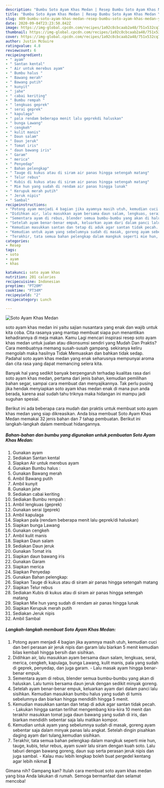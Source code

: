 ```yaml
---
description: "Bumbu Soto Ayam Khas Medan | Resep Bumbu Soto Ayam Khas Medan Yang Lezat"
title: "Bumbu Soto Ayam Khas Medan | Resep Bumbu Soto Ayam Khas Medan Yang Lezat"
slug: 409-bumbu-soto-ayam-khas-medan-resep-bumbu-soto-ayam-khas-medan-yang-lezat
date: 2020-09-04T23:23:50.842Z
image: https://img-global.cpcdn.com/recipes/1a92c8cbcaab2a48/751x532cq70/soto-ayam-khas-medan-foto-resep-utama.jpg
thumbnail: https://img-global.cpcdn.com/recipes/1a92c8cbcaab2a48/751x532cq70/soto-ayam-khas-medan-foto-resep-utama.jpg
cover: https://img-global.cpcdn.com/recipes/1a92c8cbcaab2a48/751x532cq70/soto-ayam-khas-medan-foto-resep-utama.jpg
author: Justin McGuire
ratingvalue: 4.8
reviewcount: 6
recipeingredient:
- " ayam"
- " Santan kental"
- " Air untuk merebus ayam"
- " Bumbu halus "
- " Bawang merah"
- " Bawang putih"
- " kunyit"
- " jahe"
- " cabai keriting"
- " Bumbu rempah "
- " lengkuas geprek"
- " serai geprek"
- " kapulaga"
- " pala rendam beberapa menit lalu geprekdi haluskan"
- " bunga Lawang"
- " cengkeh"
- " kulit manis"
- " Daun salam"
- " Daun jeruk"
- " Tomat iris"
- " daun bawang iris"
- " Garam"
- " merica"
- " Penyedap"
- " Bahan pelengkap"
- " Tauge di kukus atau di siram air panas hingga setengah matang"
- " Telur rebus"
- " Kubis di kukus atau di siram air panas hingga setengah matang"
- " Mie hun yang sudah di rendam air panas hingga lunak"
- " Kerupuk merah putih"
- " Jeruk nipis"
- " Sambal"
recipeinstructions:
- "Potong ayam menjadi 4 bagian jika ayamnya masih utuh, kemudian cuci dan beri perasan air jeruk nipis dan garam lalu biarkan 5 menit kemudian bilas kembali hingga bersih dan sisihkan."
- "Didihkan air, lalu masukkan ayam bersama daun salam, lengkuas, serai, merica, cengkeh, kapulaga, bunga Lawang, kulit manis, pala yang sudah di geprek, penyedap, dan juga garam.  Lalu masak ayam hingga benar-benar empuk."
- "Sementara ayam di rebus, blender semua bumbu-bumbu yang akan di haluskan. Lalu tumis bersama daun jeruk dengan sedikit minyak goreng."
- "Setelah ayam benar-benar empuk, keluarkan ayam dari dalam panci lalu sisihkan. Kemudian masukkan bumbu halus yang sudah di tumis sebelumnya dan biarkan hingga mendidih hingga 5 menit."
- "Kemudian masukkan santan dan tetap di aduk agar santan tidak pecah.  Lakukan hingga santan terlihat mengembang kira-kira 10 menit dan terakhir masukkan tomat juga daun bawang yang sudah di iris, dan biarkan mendidih sebentar saja lalu matikan kompor."
- "Kemudian untuk ayam yang sebelumnya sudah di masak, goreng ayam sebentar saja dalam minyak panas lalu angkat. Setelah dingin pisahkan daging ayam dari tulang,kemudian sisihkan."
- "Terakhir, tata semua bahan pelengkap dalam mangkuk seperti mie hun, tauge, kubis, telur rebus, ayam suwir lalu siram dengan kuah soto. Lalu taburi dengan bawang goreng, daun sup serta perasan jeruk nipis dan juga sambal. Kalau mau lebih lengkap boleh buat pergedel kentang agar lebih nikmat 🤗"
categories:
- Resep
tags:
- soto
- ayam
- khas

katakunci: soto ayam khas 
nutrition: 201 calories
recipecuisine: Indonesian
preptime: "PT20M"
cooktime: "PT34M"
recipeyield: "2"
recipecategory: Lunch

---
```



![Soto Ayam Khas Medan](https://img-global.cpcdn.com/recipes/1a92c8cbcaab2a48/751x532cq70/soto-ayam-khas-medan-foto-resep-utama.jpg)


soto ayam khas medan ini yaitu sajian nusantara yang enak dan wajib untuk kita coba. Cita rasanya yang mantap membuat siapa pun menantikan kehadirannya di meja makan.
Kamu Lagi mencari inspirasi resep soto ayam khas medan untuk jualan atau dikonsumsi sendiri yang Mudah Dan Praktis? Cara membuatnya memang susah-susah gampang. sekiranya keliru mengolah maka hasilnya Tidak Memuaskan dan bahkan tidak sedap. Padahal soto ayam khas medan yang enak seharusnya mempunyai aroma dan cita rasa yang dapat memancing selera kita.

Banyak hal yang sedikit banyak berpengaruh terhadap kualitas rasa dari soto ayam khas medan, pertama dari jenis bahan, kemudian pemilihan bahan segar, sampai cara membuat dan menyajikannya. Tak perlu pusing jika hendak menyiapkan soto ayam khas medan enak di mana pun anda berada, karena asal sudah tahu triknya maka hidangan ini mampu jadi suguhan spesial.




Berikut ini ada beberapa cara mudah dan praktis untuk membuat soto ayam khas medan yang siap dikreasikan. Anda bisa membuat Soto Ayam Khas Medan memakai 32 jenis bahan dan 7 tahap pembuatan. Berikut ini langkah-langkah dalam membuat hidangannya.

<!--inarticleads1-->

##### Bahan-bahan dan bumbu yang digunakan untuk pembuatan Soto Ayam Khas Medan:

1. Gunakan  ayam
1. Sediakan  Santan kental
1. Siapkan  Air untuk merebus ayam
1. Gunakan  Bumbu halus :
1. Gunakan  Bawang merah
1. Ambil  Bawang putih
1. Ambil  kunyit
1. Gunakan  jahe
1. Sediakan  cabai keriting
1. Sediakan  Bumbu rempah :
1. Ambil  lengkuas (geprek)
1. Gunakan  serai (geprek)
1. Ambil  kapulaga
1. Siapkan  pala (rendam beberapa menit lalu geprek/di haluskan)
1. Siapkan  bunga Lawang
1. Gunakan  cengkeh
1. Ambil  kulit manis
1. Siapkan  Daun salam
1. Sediakan  Daun jeruk
1. Gunakan  Tomat iris
1. Siapkan  daun bawang iris
1. Gunakan  Garam
1. Siapkan  merica
1. Siapkan  Penyedap
1. Gunakan  Bahan pelengkap:
1. Siapkan  Tauge di kukus atau di siram air panas hingga setengah matang
1. Siapkan  Telur rebus
1. Sediakan  Kubis di kukus atau di siram air panas hingga setengah matang
1. Siapkan  Mie hun yang sudah di rendam air panas hingga lunak
1. Siapkan  Kerupuk merah putih
1. Sediakan  Jeruk nipis
1. Ambil  Sambal




<!--inarticleads2-->

##### Langkah-langkah membuat Soto Ayam Khas Medan:

1. Potong ayam menjadi 4 bagian jika ayamnya masih utuh, kemudian cuci dan beri perasan air jeruk nipis dan garam lalu biarkan 5 menit kemudian bilas kembali hingga bersih dan sisihkan.
1. Didihkan air, lalu masukkan ayam bersama daun salam, lengkuas, serai, merica, cengkeh, kapulaga, bunga Lawang, kulit manis, pala yang sudah di geprek, penyedap, dan juga garam.  - Lalu masak ayam hingga benar-benar empuk.
1. Sementara ayam di rebus, blender semua bumbu-bumbu yang akan di haluskan. Lalu tumis bersama daun jeruk dengan sedikit minyak goreng.
1. Setelah ayam benar-benar empuk, keluarkan ayam dari dalam panci lalu sisihkan. Kemudian masukkan bumbu halus yang sudah di tumis sebelumnya dan biarkan hingga mendidih hingga 5 menit.
1. Kemudian masukkan santan dan tetap di aduk agar santan tidak pecah.  - Lakukan hingga santan terlihat mengembang kira-kira 10 menit dan terakhir masukkan tomat juga daun bawang yang sudah di iris, dan biarkan mendidih sebentar saja lalu matikan kompor.
1. Kemudian untuk ayam yang sebelumnya sudah di masak, goreng ayam sebentar saja dalam minyak panas lalu angkat. Setelah dingin pisahkan daging ayam dari tulang,kemudian sisihkan.
1. Terakhir, tata semua bahan pelengkap dalam mangkuk seperti mie hun, tauge, kubis, telur rebus, ayam suwir lalu siram dengan kuah soto. Lalu taburi dengan bawang goreng, daun sup serta perasan jeruk nipis dan juga sambal. - Kalau mau lebih lengkap boleh buat pergedel kentang agar lebih nikmat 🤗




Gimana nih? Gampang kan? Itulah cara membuat soto ayam khas medan yang bisa Anda lakukan di rumah. Semoga bermanfaat dan selamat mencoba!
